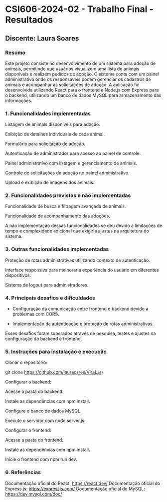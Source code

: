 ﻿# CSI606-2024-02 - Trabalho Final - Resultados

## Discente: Laura Soares

### Resumo
Este projeto consiste no desenvolvimento de um sistema para adoção de animais, permitindo que usuários visualizem uma lista de animais disponíveis e realizem pedidos de adoção. O sistema conta com um painel administrativo onde os responsáveis podem gerenciar os cadastros de animais e acompanhar as solicitações de adoção. A aplicação foi desenvolvida utilizando React para o frontend e Node.js com Express para o backend, utilizando um banco de dados MySQL para armazenamento das informações.

### 1. Funcionalidades implementadas

Listagem de animais disponíveis para adoção.

Exibição de detalhes individuais de cada animal.

Formulário para solicitação de adoção.

Autenticação de administrador para acesso ao painel de controle.

Painel administrativo com listagem e gerenciamento de animais.

Controle de solicitações de adoção no painel administrativo.

Upload e exibição de imagens dos animais.

### 2. Funcionalidades previstas e não implementadas

Funcionalidade de busca e filtragem avançada de animais.

Funcionalidade de acompanhamento das adoções.

A não implementação dessas funcionalidades se deu devido a limitações de tempo e complexidade adicional que exigiria ajustes na arquitetura do sistema.

### 3. Outras funcionalidades implementadas

Proteção de rotas administrativas utilizando contexto de autenticação.

Interface responsiva para melhorar a experiência do usuário em diferentes dispositivos.

Sistema de logout para administradores.

### 4. Principais desafios e dificuldades

- Configuração da comunicação entre frontend e backend devido a problemas com CORS.

- Implementação da autenticação e proteção de rotas administrativas.

Esses desafios foram superados através de pesquisa, testes e ajustes na configuração do backend e frontend.

### 5. Instruções para instalação e execução

Clonar o repositório:

git clone <https://github.com/lauracsres/ViraLar)>

Configurar o backend:

Acesse a pasta do backend.

Instale as dependências com npm install.

Configure o banco de dados MySQL.

Execute o servidor com node server.js.

Configurar o frontend:

Acesse a pasta do frontend.

Instale as dependências com npm install.

Inicie o frontend com npm run dev.

### 6. Referências

Documentação oficial do React: https://react.dev/
Documentação oficial do Express.js: https://expressjs.com/
Documentação oficial do MySQL: https://dev.mysql.com/doc/
